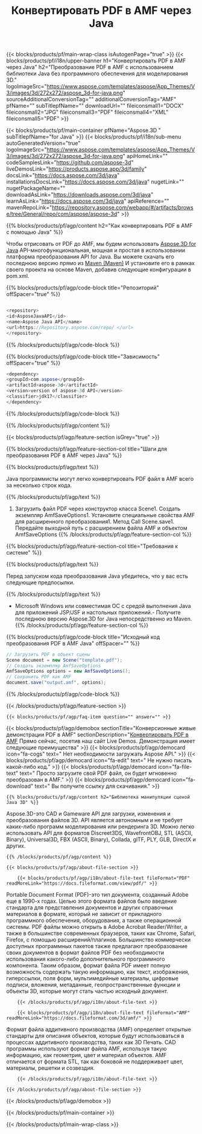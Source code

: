 ﻿---
title: Конвертировать PDF в AMF через Java 
url: /ru/java/conversion/pdf-to-amf/ 
description: Образец Java кода преобразования для PDF файла в AMF. Используйте этот пример кода для преобразования PDF в AMF в любом веб-приложении или приложении на базе рабочего стола Java.
---
{{< blocks/products/pf/main-wrap-class isAutogenPage="true" >}}
{{< blocks/products/pf/i18n/upper-banner h1="Конвертировать PDF в AMF через Java" h2="Преобразование PDF в AMF с использованием библиотеки Java без программного обеспечения для моделирования 3D." logoImageSrc="https://www.aspose.com/templates/aspose/App_Themes/V3/images/3d/272x272/aspose_3d-for-java.png" sourceAdditionalConversionTag="" additionalConversionTag="AMF" pfName="" subTitlepfName="" downloadUrl="" fileiconsmall1="DOCX" fileiconsmall2="JPG" fileiconsmall3="PDF" fileiconsmall4="XML" fileiconsmall5="PDF" >}}

{{< blocks/products/pf/main-container pfName="Aspose.3D " subTitlepfName="for Java" >}}
{{< blocks/products/pf/i18n/sub-menu autoGeneratedVersion="true" logoImageSrc="https://www.aspose.com/templates/aspose/App_Themes/V3/images/3d/272x272/aspose_3d-for-java.png" apiHomeLink="" codeSamplesLink="https://github.com/aspose-3d" liveDemosLink="https://products.aspose.app/3d/family" docsLink="https://docs.aspose.com/3d/java" installationsDocsLink="https://docs.aspose.com/3d/java" nugetLink="" nugetPackageName="" downloadAsLink="https://downloads.aspose.com/3d/java" learnAsLink="https://docs.aspose.com/3d/java" apiReference="" mavenRepoLink="https://repository.aspose.com/webapp/#/artifacts/browse/tree/General/repo/com/aspose/aspose-3d" >}}

{{% blocks/products/pf/agp/content h2="Как конвертировать PDF в AMF с помощью Java" %}}

 Чтобы отрисовать от PDF до AMF, мы будем использовать
 [Aspose.3D for Java](https://products.aspose.com/3d/java) 
 API-многофункциональная, мощная и простая в использовании платформа преобразования API for Java. Вы можете скачать его последнюю версию прямо из
 [Maven (Maven)](https://repository.aspose.com/webapp/#/artifacts/browse/tree/General/repo/com/aspose/aspose-3d) 
 И установите его в рамках своего проекта на основе Maven, добавив следующие конфигурации в pom.xml.

{{% blocks/products/pf/agp/code-block title="Репозиторий" offSpacer="true" %}}

```cs

<repository>
<id>AsposeJavaAPI</id>
<name>Aspose Java API</name>
<url>https://Repository.aspose.com/repo/ </url>
</repository>


```

{{% /blocks/products/pf/agp/code-block %}}

{{% blocks/products/pf/agp/code-block title="Зависимость" offSpacer="true" %}}

```cs
<dependency>
<groupId>com.aspose</groupId>
<artifactId>aspose-3d</artifactId>
<version>version of aspose-3d API</version>
<classifier>jdk17</classifier>
</dependency>


```

{{% /blocks/products/pf/agp/code-block %}}

{{% /blocks/products/pf/agp/content %}}

{{< blocks/products/pf/agp/feature-section isGrey="true" >}}

{{% blocks/products/pf/agp/feature-section-col title="Шаги для преобразования PDF в AMF через Java" %}}

{{% blocks/products/pf/agp/text %}}

 Java программисты могут легко конвертировать PDF файл в AMF всего за несколько строк кода.

{{% /blocks/products/pf/agp/text %}}

1. Загрузить файл PDF через конструктор класса Scene1. Создать экземпляр AmfSaveOptions1. Установите специальные свойства AMF для расширенного преобразования1. Метод Call Scene.save1. Передайте выходной путь с расширением файла AMF и объектом AmfSaveOptions
{{% /blocks/products/pf/agp/feature-section-col %}}

{{% blocks/products/pf/agp/feature-section-col title="Требования к системе" %}}

{{% blocks/products/pf/agp/text %}}

 Перед запуском кода преобразования Java убедитесь, что у вас есть следующие предпосылки.

{{% /blocks/products/pf/agp/text %}}

- Microsoft Windows или совместимая ОС с средой выполнения Java для приложений JSP/JSF и настольных приложений.- Получите последнюю версию Aspose.3D for Java непосредственно из Maven.
{{% /blocks/products/pf/agp/feature-section-col %}}

{{% blocks/products/pf/agp/code-block title="Исходный код преобразования PDF в AMF Java" offSpacer="" %}}

```cs
// Загрузить PDF в объект сцены 
Scene document = new Scene("template.pdf");
// Создать экземпляр AmfSaveOptions 
AmfSaveOptions options = new AmfSaveOptions();
// Сохранить PDF как AMF 
document.save("output.amf", options);   


```

{{% /blocks/products/pf/agp/code-block %}}

{{< /blocks/products/pf/agp/feature-section >}}

    {{< blocks/products/pf/agp/faq-item question="" answer="" >}}
 

<!-- aboutfile Starts -->

{{< blocks/products/pf/agp/demobox sectionTitle="Конверсионные живые демонстрации PDF в AMF" sectionDescription="[Конвертировать PDF в AMF](https://products.aspose.app/3d/conversion/pdf-to-amf) Прямо сейчас, посетив наш сайт Live Demos. Демонстрация имеет следующие преимущества" >}}
        {{< blocks/products/pf/agp/democard icon="fa-cogs" text=" Нет необходимости загружать Aspose API." >}}
        {{< blocks/products/pf/agp/democard icon="fa-edit" text=" Не нужно писать какой-либо код." >}}
        {{< blocks/products/pf/agp/democard icon="fa-file-text" text=" Просто загрузите свой PDF файл, он будет мгновенно преобразован в AMF." >}}
        {{< blocks/products/pf/agp/democard icon="fa-download" text=" Вы получите ссылку для скачивания." >}}

    {{% blocks/products/pf/agp/content h2="Библиотека манипуляции сценой Java 3D" %}}

 Aspose.3D-это CAD и Gameware API для загрузки, изменения и преобразования файлов 3D. API является автономным и не требует каких-либо программ моделирования или рендеринга 3D. Можно легко использовать API для форматов Discreet3DS, WavefrontOBJ, STL (ASCII, Binary), Universal3D, FBX (ASCII, Binary), Collada, glTF, PLY, GLB, DirectX и других. 



    {{% /blocks/products/pf/agp/content %}}

    {{< blocks/products/pf/agp/about-file-section >}}

        {{< blocks/products/pf/agp/i18n/about-file-text fileFormat="PDF" readMoreLink="https://docs.fileformat.com/view/pdf/" >}}

Portable Document Format (PDF)-это тип документа, созданный Adobe еще в 1990-х годах. Целью этого формата файлов было введение стандарта для представления документов и других справочных материалов в формате, который не зависит от прикладного программного обеспечения, оборудования, а также операционной системы. PDF файлы можно открыть в Adobe Acrobat Reader/Writer, а также в большинстве современных браузеров, таких как Chrome, Safari, Firefox, с помощью расширений/плагинов. Большинство коммерчески доступных программных пакетов также предлагают преобразование своих документов в формат файлов PDF без необходимости использования какого-либо дополнительного программного компонента. Таким образом, формат файла PDF имеет полную возможность содержать такую информацию, как текст, изображения, гиперссылки, поля форм, мультимедийные материалы, цифровые подписи, вложения, метаданные, геопространственные функции и объекты 3D, которые могут стать частью исходный документ.

        {{< /blocks/products/pf/agp/i18n/about-file-text >}}

        {{< blocks/products/pf/agp/i18n/about-file-text fileFormat="AMF" readMoreLink="https://docs.fileformat.com/3d/amf/" >}}

Формат файла аддитивного производства (AMF) определяет открытые стандарты для описания объектов, которые будут использоваться в процессах аддитивного производства, таких как 3D Печать. CAD программы используют формат файла AMF, используя такую информацию, как геометрия, цвет и материал объектов. AMF отличается от формата STL, так как боковой не поддерживает цвет, материалы, решетки и созвездия.

        {{< /blocks/products/pf/agp/i18n/about-file-text >}}

    {{< /blocks/products/pf/agp/about-file-section >}}

{{< /blocks/products/pf/agp/demobox >}}

<!-- aboutfile Ends -->


{{< /blocks/products/pf/main-container >}}
    
{{< /blocks/products/pf/main-wrap-class >}}